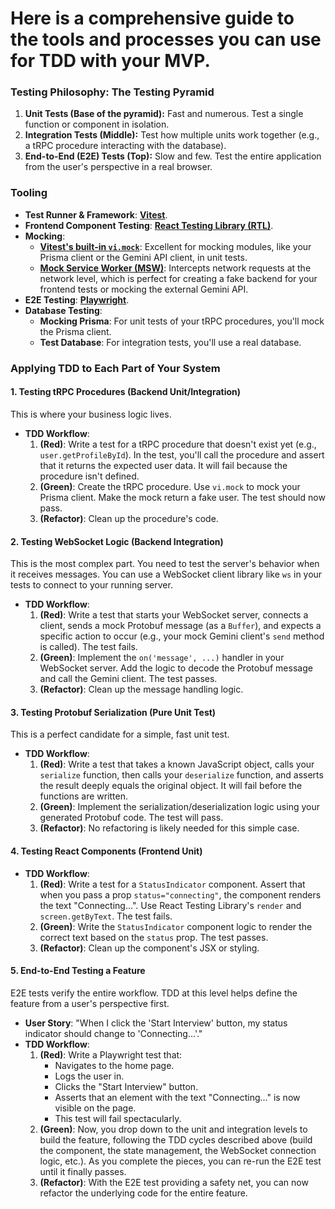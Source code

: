 # Here is a comprehensive guide to the tools and processes you can use for TDD with your MVP.

### Testing Philosophy: The Testing Pyramid

1.  **Unit Tests (Base of the pyramid):** Fast and numerous. Test a single function or component in isolation.
2.  **Integration Tests (Middle):** Test how multiple units work together (e.g., a tRPC procedure interacting with the database).
3.  **End-to-End (E2E) Tests (Top):** Slow and few. Test the entire application from the user's perspective in a real browser.

### Tooling

- **Test Runner & Framework**: **[Vitest](https://vitest.dev/)**.
- **Frontend Component Testing**: **[React Testing Library (RTL)](https://testing-library.com/docs/react-testing-library/intro/)**.
- **Mocking**:
  - **[Vitest's built-in `vi.mock`](https://vitest.dev/guide/mocking.html)**: Excellent for mocking modules, like your Prisma client or the Gemini API client, in unit tests.
  - **[Mock Service Worker (MSW)](https://mswjs.io/)**: Intercepts network requests at the network level, which is perfect for creating a fake backend for your frontend tests or mocking the external Gemini API.
- **E2E Testing**: **[Playwright](https://playwright.dev/)**.
- **Database Testing**:
  - **Mocking Prisma**: For unit tests of your tRPC procedures, you'll mock the Prisma client.
  - **Test Database**: For integration tests, you'll use a real database.

### Applying TDD to Each Part of Your System

#### 1. Testing tRPC Procedures (Backend Unit/Integration)

This is where your business logic lives.

- **TDD Workflow**:
  1.  **(Red)**: Write a test for a tRPC procedure that doesn't exist yet (e.g., `user.getProfileById`). In the test, you'll call the procedure and assert that it returns the expected user data. It will fail because the procedure isn't defined.
  2.  **(Green)**: Create the tRPC procedure. Use `vi.mock` to mock your Prisma client. Make the mock return a fake user. The test should now pass.
  3.  **(Refactor)**: Clean up the procedure's code.

#### 2. Testing WebSocket Logic (Backend Integration)

This is the most complex part. You need to test the server's behavior when it receives messages. You can use a WebSocket client library like `ws` in your tests to connect to your running server.

- **TDD Workflow**:
  1.  **(Red)**: Write a test that starts your WebSocket server, connects a client, sends a mock Protobuf message (as a `Buffer`), and expects a specific action to occur (e.g., your mock Gemini client's `send` method is called). The test fails.
  2.  **(Green)**: Implement the `on('message', ...)` handler in your WebSocket server. Add the logic to decode the Protobuf message and call the Gemini client. The test passes.
  3.  **(Refactor)**: Clean up the message handling logic.

#### 3. Testing Protobuf Serialization (Pure Unit Test)

This is a perfect candidate for a simple, fast unit test.

- **TDD Workflow**:
  1.  **(Red)**: Write a test that takes a known JavaScript object, calls your `serialize` function, then calls your `deserialize` function, and asserts the result deeply equals the original object. It will fail before the functions are written.
  2.  **(Green)**: Implement the serialization/deserialization logic using your generated Protobuf code. The test will pass.
  3.  **(Refactor)**: No refactoring is likely needed for this simple case.

#### 4. Testing React Components (Frontend Unit)

- **TDD Workflow**:
  1.  **(Red)**: Write a test for a `StatusIndicator` component. Assert that when you pass a prop `status="connecting"`, the component renders the text "Connecting...". Use React Testing Library's `render` and `screen.getByText`. The test fails.
  2.  **(Green)**: Write the `StatusIndicator` component logic to render the correct text based on the `status` prop. The test passes.
  3.  **(Refactor)**: Clean up the component's JSX or styling.

#### 5. End-to-End Testing a Feature

E2E tests verify the entire workflow. TDD at this level helps define the feature from a user's perspective first.

- **User Story**: "When I click the 'Start Interview' button, my status indicator should change to 'Connecting...'."
- **TDD Workflow**:
  1.  **(Red)**: Write a Playwright test that:
      - Navigates to the home page.
      - Logs the user in.
      - Clicks the "Start Interview" button.
      - Asserts that an element with the text "Connecting..." is now visible on the page.
      - This test will fail spectacularly.
  2.  **(Green)**: Now, you drop down to the unit and integration levels to build the feature, following the TDD cycles described above (build the component, the state management, the WebSocket connection logic, etc.). As you complete the pieces, you can re-run the E2E test until it finally passes.
  3.  **(Refactor)**: With the E2E test providing a safety net, you can now refactor the underlying code for the entire feature.
